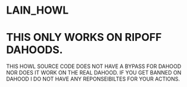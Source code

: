 # LAIN_HOWL

# THIS ONLY WORKS ON RIPOFF DAHOODS.

THIS HOWL SOURCE CODE DOES NOT HAVE  A BYPASS FOR DAHOOD NOR DOES IT WORK ON THE REAL DAHOOD. IF YOU GET BANNED ON DAHOOD I DO NOT HAVE ANY REPONSEIBILTES FOR YOUR ACTIONS. 
